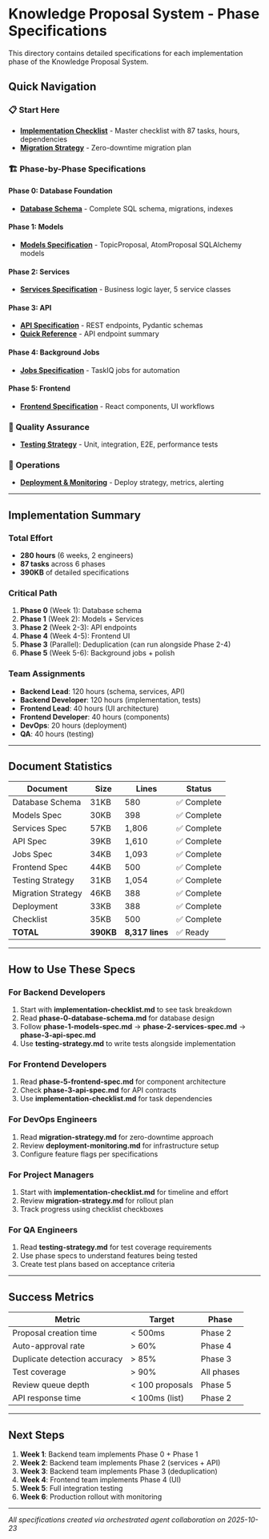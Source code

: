# Knowledge Proposal System - Phase Specifications

This directory contains detailed specifications for each implementation phase of the Knowledge Proposal System.

## Quick Navigation

### 📋 Start Here
- **[Implementation Checklist](implementation-checklist.md)** - Master checklist with 87 tasks, hours, dependencies
- **[Migration Strategy](migration-strategy.md)** - Zero-downtime migration plan

### 🏗️ Phase-by-Phase Specifications

#### Phase 0: Database Foundation
- **[Database Schema](phase-0-database-schema.md)** - Complete SQL schema, migrations, indexes

#### Phase 1: Models
- **[Models Specification](phase-1-models-spec.md)** - TopicProposal, AtomProposal SQLAlchemy models

#### Phase 2: Services
- **[Services Specification](phase-2-services-spec.md)** - Business logic layer, 5 service classes

#### Phase 3: API
- **[API Specification](phase-3-api-spec.md)** - REST endpoints, Pydantic schemas
- **[Quick Reference](phase-3-quick-reference.md)** - API endpoint summary

#### Phase 4: Background Jobs
- **[Jobs Specification](phase-4-jobs-spec.md)** - TaskIQ jobs for automation

#### Phase 5: Frontend
- **[Frontend Specification](phase-5-frontend-spec.md)** - React components, UI workflows

### 🧪 Quality Assurance
- **[Testing Strategy](testing-strategy.md)** - Unit, integration, E2E, performance tests

### 🚀 Operations
- **[Deployment & Monitoring](deployment-monitoring.md)** - Deploy strategy, metrics, alerting

---

## Implementation Summary

### Total Effort
- **280 hours** (6 weeks, 2 engineers)
- **87 tasks** across 6 phases
- **390KB** of detailed specifications

### Critical Path
1. **Phase 0** (Week 1): Database schema
2. **Phase 1** (Week 2): Models + Services
3. **Phase 2** (Week 2-3): API endpoints
4. **Phase 4** (Week 4-5): Frontend UI
5. **Phase 3** (Parallel): Deduplication (can run alongside Phase 2-4)
6. **Phase 5** (Week 5-6): Background jobs + polish

### Team Assignments
- **Backend Lead**: 120 hours (schema, services, API)
- **Backend Developer**: 120 hours (implementation, tests)
- **Frontend Lead**: 40 hours (UI architecture)
- **Frontend Developer**: 40 hours (components)
- **DevOps**: 20 hours (deployment)
- **QA**: 40 hours (testing)

---

## Document Statistics

| Document | Size | Lines | Status |
|----------|------|-------|--------|
| Database Schema | 31KB | 580 | ✅ Complete |
| Models Spec | 30KB | 398 | ✅ Complete |
| Services Spec | 57KB | 1,806 | ✅ Complete |
| API Spec | 39KB | 1,610 | ✅ Complete |
| Jobs Spec | 34KB | 1,093 | ✅ Complete |
| Frontend Spec | 44KB | 500 | ✅ Complete |
| Testing Strategy | 31KB | 1,054 | ✅ Complete |
| Migration Strategy | 46KB | 388 | ✅ Complete |
| Deployment | 33KB | 388 | ✅ Complete |
| Checklist | 35KB | 500 | ✅ Complete |
| **TOTAL** | **390KB** | **8,317 lines** | ✅ Ready |

---

## How to Use These Specs

### For Backend Developers
1. Start with **implementation-checklist.md** to see task breakdown
2. Read **phase-0-database-schema.md** for database design
3. Follow **phase-1-models-spec.md** → **phase-2-services-spec.md** → **phase-3-api-spec.md**
4. Use **testing-strategy.md** to write tests alongside implementation

### For Frontend Developers
1. Read **phase-5-frontend-spec.md** for component architecture
2. Check **phase-3-api-spec.md** for API contracts
3. Use **implementation-checklist.md** for task dependencies

### For DevOps Engineers
1. Read **migration-strategy.md** for zero-downtime approach
2. Review **deployment-monitoring.md** for infrastructure setup
3. Configure feature flags per specifications

### For Project Managers
1. Start with **implementation-checklist.md** for timeline and effort
2. Review **migration-strategy.md** for rollout plan
3. Track progress using checklist checkboxes

### For QA Engineers
1. Read **testing-strategy.md** for test coverage requirements
2. Use phase specs to understand features being tested
3. Create test plans based on acceptance criteria

---

## Success Metrics

| Metric | Target | Phase |
|--------|--------|-------|
| Proposal creation time | < 500ms | Phase 2 |
| Auto-approval rate | > 60% | Phase 4 |
| Duplicate detection accuracy | > 85% | Phase 3 |
| Test coverage | > 90% | All phases |
| Review queue depth | < 100 proposals | Phase 5 |
| API response time | < 100ms (list) | Phase 2 |

---

## Next Steps

1. **Week 1**: Backend team implements Phase 0 + Phase 1
2. **Week 2**: Backend team implements Phase 2 (services + API)
3. **Week 3**: Backend team implements Phase 3 (deduplication)
4. **Week 4**: Frontend team implements Phase 4 (UI)
5. **Week 5**: Full integration testing
6. **Week 6**: Production rollout with monitoring

---

*All specifications created via orchestrated agent collaboration on 2025-10-23*
